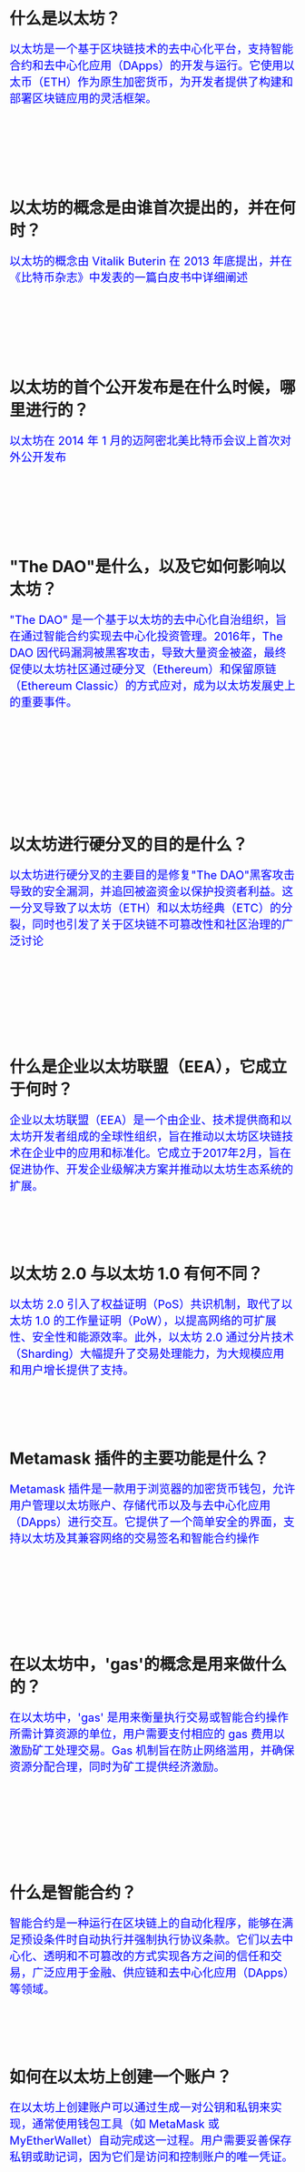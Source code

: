 <style>
  .hidden {
    visibility: hidden;
  }
 p {
            color: blue;
             font-size: 20px;
        }
</style>
<h1>什么是以太坊？</h1>
<p>以太坊是一个基于区块链技术的去中心化平台，支持智能合约和去中心化应用（DApps）的开发与运行。它使用以太币（ETH）作为原生加密货币，为开发者提供了构建和部署区块链应用的灵活框架。</p>
<div  class="hidden">回答要点：

以太坊是一个区块链平台，支持去中心化应用（DApp）的开发和运行</div>
<h1>以太坊的概念是由谁首次提出的，并在何时？
</h1>
<p>以太坊的概念由 Vitalik Buterin 在 2013 年底提出，并在《比特币杂志》中发表的一篇白皮书中详细阐述</p>
<div  class="hidden">回答要点：

以太坊的概念由 Vitalik Buterin 在 2013 年底提出，并在《比特币杂志》中发表的一篇白皮书中详细阐述。</div>
<h1>以太坊的首个公开发布是在什么时候，哪里进行的？</h1>
<p>以太坊在 2014 年 1 月的迈阿密北美比特币会议上首次对外公开发布</p>
<div  class="hidden">回答要点：

以太坊在 2014 年 1 月的迈阿密北美比特币会议上首次对外公开发布。</div>
<h1>"The DAO"是什么，以及它如何影响以太坊？</h1>
<p>"The DAO" 是一个基于以太坊的去中心化自治组织，旨在通过智能合约实现去中心化投资管理。2016年，The DAO 因代码漏洞被黑客攻击，导致大量资金被盗，最终促使以太坊社区通过硬分叉（Ethereum）和保留原链（Ethereum Classic）的方式应对，成为以太坊发展史上的重要事件。</p>
<div  class="hidden">回答要点：

The DAO 是一个基于以太坊的分布式自治组织，旨在作为一个去中心化的投资基金。
2016 年，由于一个安全漏洞，DAO 项目被黑客攻击，导致以太坊进行了一次重大的硬分叉。</div>
<h1>以太坊进行硬分叉的目的是什么？</h1>
<p>以太坊进行硬分叉的主要目的是修复"The DAO"黑客攻击导致的安全漏洞，并追回被盗资金以保护投资者利益。这一分叉导致了以太坊（ETH）和以太坊经典（ETC）的分裂，同时也引发了关于区块链不可篡改性和社区治理的广泛讨论</p>
<div  class="hidden">回答要点：

硬分叉的目的是为了恢复因 The DAO 安全漏洞而被盗的资金，并尝试解决安全问题。
这次分叉最终导致以太坊分成了两条链：ETH 和 ETC。</div>
<h1>什么是企业以太坊联盟（EEA），它成立于何时？</h1>
<p>企业以太坊联盟（EEA）是一个由企业、技术提供商和以太坊开发者组成的全球性组织，旨在推动以太坊区块链技术在企业中的应用和标准化。它成立于2017年2月，旨在促进协作、开发企业级解决方案并推动以太坊生态系统的扩展。</p>
<div  class="hidden">回答要点：
企业以太坊联盟（EEA）是一个由多家区块链初创公司、研究小组和财富 500 强公司组成的联盟，成立于 2017 年 3 月，旨在推动以太坊技术的商业应用。</div>

<h1>以太坊 2.0 与以太坊 1.0 有何不同？</h1>
<p>以太坊 2.0 引入了权益证明（PoS）共识机制，取代了以太坊 1.0 的工作量证明（PoW），以提高网络的可扩展性、安全性和能源效率。此外，以太坊 2.0 通过分片技术（Sharding）大幅提升了交易处理能力，为大规模应用和用户增长提供了支持。</p>
<div  class="hidden">回答要点：以太坊 2.0 被视为“共识层”，采用 PoS（权益证明）作为共识机制，而以太坊 1.0 被称为“执行层”，主要负责交易的处理和执行。
以太坊 2.0 还包括了一系列其他升级，如增加交易吞吐量和引入分片技术。</div>

<h1>Metamask 插件的主要功能是什么？</h1>
<p>Metamask 插件是一款用于浏览器的加密货币钱包，允许用户管理以太坊账户、存储代币以及与去中心化应用（DApps）进行交互。它提供了一个简单安全的界面，支持以太坊及其兼容网络的交易签名和智能合约操作</p>
<div  class="hidden">回答要点：

Metamask 是一个浏览器插件，允许用户通过图形界面进行交易、编写和部署合约，同时管理其以太坊钱包和账户。</div>
<h1>在以太坊中，'gas'的概念是用来做什么的？</h1>
<p>在以太坊中，'gas' 是用来衡量执行交易或智能合约操作所需计算资源的单位，用户需要支付相应的 gas 费用以激励矿工处理交易。Gas 机制旨在防止网络滥用，并确保资源分配合理，同时为矿工提供经济激励。</p>
<div  class="hidden">回答要点：

在以太坊中，'gas'用来衡量执行交易或智能合约时所需的计算工作量，同时也是矿工执行这些操作所需费用的计量单位。</div>
<h1>什么是智能合约？</h1>
<p>智能合约是一种运行在区块链上的自动化程序，能够在满足预设条件时自动执行并强制执行协议条款。它们以去中心化、透明和不可篡改的方式实现各方之间的信任和交易，广泛应用于金融、供应链和去中心化应用（DApps）等领域。</p>
<div  class="hidden">回答要点：
智能合约是一段存储在以太坊区块链上的代码，可以自动执行合同条款。
一旦部署，智能合约的行为将不可变更，确保了合同执行的透明性和不可篡改性。</div>

<h1>如何在以太坊上创建一个账户？</h1>
<p>在以太坊上创建账户可以通过生成一对公钥和私钥来实现，通常使用钱包工具（如 MetaMask 或 MyEtherWallet）自动完成这一过程。用户需要妥善保存私钥或助记词，因为它们是访问和控制账户的唯一凭证。</p>
<div  class="hidden">回答要点：
用户可以通过安装 Metamask 等以太坊钱包软件并设置密码来创建一个账户。
账户创建过程中，用户将获得一组助记词，这组助记词是恢复账户的关键。</div>

<h1>以太坊的挖矿机制是如何工作的？</h1>
<p>以太坊的挖矿机制基于工作量证明（PoW），矿工通过解决复杂的数学难题（哈希运算）来验证交易并生成新区块，成功者获得以太币奖励和交易手续费。然而，以太坊正在逐步过渡到权益证明（PoS）机制，以提升网络效率和可持续性。</p>
<div  class="hidden">回答要点：

在以太坊 1.0 中，挖矿是通过工作量证明（PoW）共识机制完成的，矿工通过解决复杂的数学问题来竞争区块的记账权。
在以太坊 2.0 中，系统将转向使用权益证明（PoS），减少能源消耗。</div>
<h1>描述以太坊交易的基本组成部分。</h1>
<p>以太坊交易的基本组成部分包括发送方地址、接收方地址、转账金额、gas 限额和 gas 价格，用于定义交易的具体内容和执行成本。此外，交易还包含一个可选的 data 字段，用于传递智能合约调用或附加信息，并由发送方使用私钥签名以确保安全性和真实性。</p>
<div  class="hidden">回答要点：
以太坊的交易包括：消息的接收者、确认发送者身份的私钥签名、要转移的以太币数量、附带的数据以及 GasLimit 和 GasPrice 等参数。</div>

<h1>什么是以太坊虚拟机（EVM）？</h1>
<p>以太坊虚拟机（EVM）是以太坊网络的核心组件，是一个去中心化的运行时环境，用于执行智能合约和交易。它通过将代码编译为字节码并在所有节点上一致运行，确保智能合约的确定性和跨平台兼容性。</p>
<div  class="hidden">回答要点：

以太坊虚拟机（EVM）是智能合约的执行环境，可以独立于外部系统运行代码，确保智能合约的透明和安全执行。</div>
<h1>以太坊的区块结构包括哪些部分？</h1>
<p>以太坊的区块结构包括区块头（包含区块元数据，如父区块哈希、时间戳和状态根）和区块体（包含交易列表和叔区块信息）。区块头通过工作量证明（PoW）或权益证明（PoS）机制链接到区块链，确保数据的一致性和安全性</p>
<div  class="hidden">回答要点：

以太坊的区块主要包括区块头、交易列表和叔区块头。
区块头包含了多项重要信息，如父区块哈希、状态树根哈希等，交易列表记录了一段时间内所有被确认的交易。</div>
<h1>以太坊数据层的主要功能是什么？</h1>
<p>以太坊数据层的主要功能是存储和管理区块链上的所有交易、智能合约状态和账户信息，确保数据的完整性和可验证性。它通过默克尔树（Merkle Tree）等数据结构高效组织和验证数据，为网络的去中心化共识提供基础支持。</p>
<div  class="hidden">回答要点：

以太坊数据层的主要功能是使用 LevelDB 数据库以键值对形式存储数据，并使用 Merkle Patricia Tree（MPT）数据结构进行管理。这一层是区块链架构的基础组成部分。</div>
<h1>以太坊中有哪两种类型的账户？</h1>
<p>以太坊数据层的主要功能是存储和管理区块链上的所有交易、智能合约状态和账户信息，确保数据的完整性和可验证性。它通过默克尔树（Merkle Tree）等数据结构高效组织和验证数据，为网络的去中心化共识提供基础支持。</p>
<div  class="hidden">回答要点：

在以太坊中，账户分为两种类型：外部账户和合约账户。
外部账户由用户创建，可以通过私钥签名发送交易。
合约账户由合约代码控制，只能在接收到交易时被动执行。</div>
<h1>以太坊如何防止外部账户的重复支付问题？</h1>
<p>以太坊通过使用账户模型和全局递增的 nonce 值来防止外部账户的重复支付问题，每笔交易必须包含唯一的 nonce 值以确保顺序性和唯一性。矿工在处理交易时会验证 nonce 值，确保同一账户的交易按顺序执行，防止双重支付。</p>
<div  class="hidden">回答要点：

以太坊通过使用“nonce”字段来防止外部账户的重复支付问题。
每个外部账户的 nonce 字段表示该账户发出的交易数量，通过此机制确保每笔交易都是独一无二的。
<h1>描述以太坊的合约账户如何被创建？</h1>
<p>以太坊的合约账户是通过部署智能合约交易创建的，该交易包含合约代码并发送到零地址（0x0）。一旦交易被矿工确认并写入区块链，合约账户就会被生成并分配一个唯一的地址，其状态和行为由合约代码定义。</p>
<div  class="hidden">回答要点：

以太坊中的合约账户是通过部署智能合约来创建的。
这些账户不由私钥管理，而是由合约的部署者控制。
合约账户可以编写特定函数来实现所有权的转移或继承。</div>
<h1>以太坊中交易的两大类别是什么？</h1>
<p>以太坊中的交易分为外部账户交易（由用户发起，用于转账或调用合约）和合约账户交易（由智能合约自动触发，用于执行合约逻辑）。这两类交易共同构成了以太坊网络的交互基础，推动去中心化应用的运行。</p>
<div  class="hidden">回答要点：

以太坊中的交易分为两大类：消息通信和合约创建。
这两种类型的交易都是由外部账户发起并提交到以太坊网络，然后通过网络传输，并最终记录在以太坊区块链上。</div>
<h1>以太坊是如何实现交易签名和验证的？</h1>
<p>以太坊使用椭圆曲线数字签名算法（ECDSA）进行交易签名，发送方使用私钥对交易数据进行加密生成签名，以确保交易的真实性和完整性。验证时，网络节点使用发送方的公钥和签名数据解密并比对交易信息，确认其有效性后才会处理交易。</p>
<div  class="hidden">回答要点：

以太坊当前使用的是基于 EIP-155 的签名方案，引入了交易重放保护机制。
这包括在交易数据结构中添加链标识符，确保在一个链上创建的交易不能在其他链上重放。</div>
<h1>以太坊区块的封印（Seal）过程包括哪些关键步骤？</h1>
<p>以太坊区块的封印（Seal）过程包括矿工通过工作量证明（PoW）解决复杂的数学难题（哈希运算），以找到符合网络难度要求的区块哈希值。一旦找到有效哈希，矿工将区块广播到网络，其他节点验证其有效性后将其添加到区块链中，完成封印。</p>
<div  class="hidden">回答要点：

以太坊区块的封印过程首先包括创建一个完整的新区块，这包括填充区块头的部分属性、编排交易列表、添加 uncle 区块等。
封印阶段涉及计算难度值、随机数和混合哈希值，这一过程确保了区块的安全性。</div>
<h1>以太坊如何处理网络中同时产生的多个区块？</h1>
<p>以太坊通过“最长链规则”处理网络中同时产生的多个区块，节点会选择累计工作量最大（即最长）的链作为有效链，其他区块则成为“叔区块”（Uncle Blocks）。叔区块会被包含在后续区块中，矿工可获得部分奖励，以提高网络效率和安全性。</p>
<div  class="hidden">回答要点：

以太坊在处理同时产生的多个区块时，会选择总难度最高的链作为主链。
这通过比较不同链的区块难度值来决定哪个链包含更多的累计工作量，从而被选为主链。</div>
<h1>描述以太坊 P2P 网络中的 Kademlia（Kad）协议的基本工作原理？</h1>

<p>以太坊 P2P 网络中的 Kademlia（Kad）协议通过分布式哈希表（DHT）组织节点，每个节点根据其 ID 与其他节点建立连接并维护路由表，以实现高效的数据查找和节点发现。Kad 协议通过 XOR 距离度量节点间的接近度，确保网络的高效性和可扩展性，支持以太坊节点的快速通信和数据同步。</p>
<div  class="hidden">回答要点：

Kademlia 协议是基于分布式哈希表的 P2P 网络协议，使用异或距离来测量节点间距离，并通过维护一个路由表来实现节点查找和资源定位。
节点通过向距离目标节点最近的其他节点发送查询请求来查找目标节点或数据。</div>
<h1>以太坊节点如何实现数据的存储和检索？</h1>
以太坊节点通过使用 LevelDB 或 RocksDB 等键值存储数据库来存储区块链数据，包括区块、交易和状态信息，确保数据的高效管理和持久化。检索时，节点通过默克尔树（Merkle Tree）等数据结构快速验证和访问特定数据，支持网络的高效运行和查询<div  class="hidden">回答要点：

以太坊节点通过 Kademlia 协议实现数据的存储和检索。
数据存储时，将数据的副本存储在距离数据键最近的 k 个节点上。
数据查找时，节点基于数据键进行搜索，目标是找到实际存储该数据的节点或更接近目标数据的节点。</div>